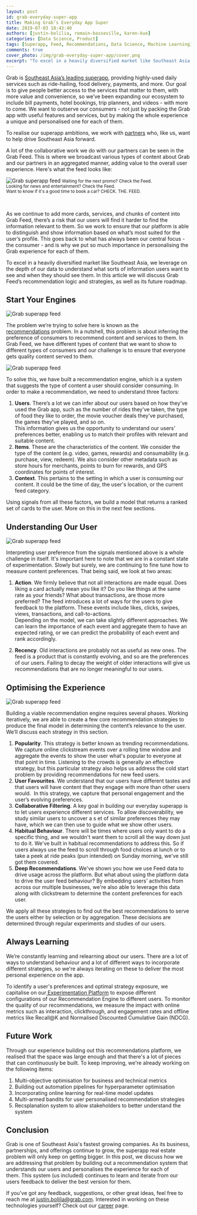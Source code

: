 ```yaml
---
layout: post
id: grab-everyday-super-app
title: Making Grab’s Everyday App Super
date: 2019-07-03 18:43:40
authors: [justin-bolilia, romain-basseville, karen-kue]
categories: [Data Science, Product]
tags: [Superapp, Feed, Recommendations, Data Science, Machine Learning]
comments: true
cover_photo: /img/grab-everyday-super-app/cover.png
excerpt: "To excel in a heavily diversified market like Southeast Asia, we leverage on the depth of our data to understand what sorts of information users want to see on our Feed and when they should see them. In this article we will discuss Grab Feed’s recommendation logic and strategies, as well as its future roadmap."
---
```


Grab is [Southeast Asia’s leading superapp](https://www.grab.com/sg/blog/welcome-to-our-everyday-super-app/), providing highly-used daily services such as ride-hailing, food delivery, payments, and more. Our goal is to give people better access to the services that matter to them, with more value and convenience, so we’ve been expanding our ecosystem to include bill payments, hotel bookings, trip planners, and videos - with more to come. We want to outserve our consumers - not just by packing the Grab app with useful features and services, but by making the whole experience a unique and personalised one for each of them.

To realise our superapp ambitions, we work with [partners](https://www.grab.com/sg/press/consumers-drivers/grab-introduces-four-new-services-in-singapore-in-its-super-app/) who, like us, want to help drive Southeast Asia forward.

A lot of the collaborative work we do with our partners can be seen in the Grab Feed. This is where we broadcast various types of content about Grab and our partners in an aggregated manner, adding value to the overall user experience. Here's what the feed looks like:

<div class="post-image-section">
  <img alt="Grab superapp feed" src="/img/grab-everyday-super-app/image2.gif">
  <small class="post-image-caption">Waiting for the next promo? Check the Feed.<br/>Looking for news and entertainment? Check the Feed.<br/>Want to know if it's a good time to book a car? CHECK. THE. FEED.</small>
</div>
<p>&nbsp;</p>

As we continue to add more cards, services, and chunks of content into Grab Feed, there’s a risk that our users will find it harder to find the information relevant to them. So we work to ensure that our platform is able to distinguish and show information based on what’s most suited for the user’s profile. This goes back to what has always been our central focus - the consumer - and is why we put so much importance in personalising the Grab experience for each of them.

To excel in a heavily diversified market like Southeast Asia, we leverage on the depth of our data to understand what sorts of information users want to see and when they should see them. In this article we will discuss Grab Feed’s recommendation logic and strategies, as well as its future roadmap.

Start Your Engines
------------------

<div class="post-image-section">
  <img alt="Grab superapp feed" src="/img/grab-everyday-super-app/image3.png">
</div>

The problem we’re trying to solve here is known as the [recommendations](https://en.wikipedia.org/wiki/Recommender_system) problem. In a nutshell, this problem is about inferring the preference of consumers to recommend content and services to them. In Grab Feed, we have different types of content that we want to show to different types of consumers and our challenge is to ensure that everyone gets quality content served to them.

<div class="post-image-section">
  <img alt="Grab superapp feed" src="/img/grab-everyday-super-app/image4.gif">
</div>

To solve this, we have built a recommendation engine, which is a system that suggests the type of content a user should consider consuming. In order to make a recommendation, we need to understand three factors:

1.  **Users**. There’s a lot we can infer about our users based on how they've used the Grab app, such as the number of rides they’ve taken, the type of food they like to order, the movie voucher deals they’ve purchased, the games they’ve played, and so on. <br />This information gives us the opportunity to understand our users’ preferences better, enabling us to match their profiles with relevant and suitable content.
2.  **Items**. These are the characteristics of the content. We consider the type of the content (e.g. video, games, rewards) and consumability (e.g. purchase, view, redeem). We also consider other metadata such as store hours for merchants, points to burn for rewards, and GPS coordinates for points of interest.
3.  **Context**. This pertains to the setting in which a user is consuming our content. It could be the time of day, the user's location, or the current feed category.

Using signals from all these factors, we build a model that returns a ranked set of cards to the user. More on this in the next few sections.


Understanding Our User
----------------------

<div class="post-image-section">
  <img alt="Grab superapp feed" src="/img/grab-everyday-super-app/image5.png">
</div>

Interpreting user preference from the signals mentioned above is a whole challenge in itself. It's important here to note that we are in a constant state of experimentation. Slowly but surely, we are continuing to fine tune how to measure content preferences. That being said, we look at two areas:

1.  **Action**. We firmly believe that not all interactions are made equal. Does liking a card actually mean you like it? Do you like things at the same rate as your friends? What about transactions, are those more preferred? The feed introduces a lot of ways for the users to give feedback to the platform. These events include likes, clicks, swipes, views, transactions, and call-to-actions. <br />Depending on the model, we can take slightly different approaches. We can learn the importance of each event and aggregate them to have an expected rating, or we can predict the probability of each event and rank accordingly.

2.  **Recency**. Old interactions are probably not as useful as new ones. The feed is a product that is constantly evolving, and so are the preferences of our users. Failing to decay the weight of older interactions will give us recommendations that are no longer meaningful to our users.

Optimising the Experience
-------------------------

<div class="post-image-section">
  <img alt="Grab superapp feed" src="/img/grab-everyday-super-app/image1.png">
</div>

Building a viable recommendation engine requires several phases. Working iteratively, we are able to create a few core recommendation strategies to produce the final model in determining the content’s relevance to the user. We’ll discuss each strategy in this section.

1.  **Popularity**. This strategy is better known as trending recommendations. We capture online clickstream events over a rolling time window and aggregate the events to show the user what's popular to everyone at that point in time. Listening to the crowds is generally an effective strategy, but this particular strategy also helps us address the cold start problem by providing recommendations for new feed users.
2.  **User Favourites**. We understand that our users have different tastes and that users will have content that they engage with more than other users would.  In this strategy, we capture that personal engagement and the user’s evolving preferences.
3.  **Collaborative Filtering**. A key goal in building our everyday superapp is to let users experience different services. To allow discoverability, we study similar users to uncover a s et of similar preferences they may have, which we can then use to guide what we show other users.
4.  **Habitual Behaviour**. There will be times where users only want to do a specific thing, and we wouldn't want them to scroll all the way down just to do it. We've built in habitual recommendations to address this. So if users always use the feed to scroll through food choices at lunch or to take a peek at ride peaks (pun intended) on Sunday morning, we've still got them covered.
5.  **Deep Recommendations**. We've shown you how we use Feed data to drive usage across the platform. But what about using the platform data to drive the user feed behaviour? By embedding users’ activities from across our multiple businesses, we're also able to leverage this data along with clickstream to determine the content preferences for each user.

We apply all these strategies to find out the best recommendations to serve the users either by selection or by aggregation. These decisions are determined through regular experiments and studies of our users.

Always Learning
---------------

We’re constantly learning and relearning about our users. There are a lot of ways to understand behaviour and a lot of different ways to incorporate different strategies, so we're always iterating on these to deliver the most personal experience on the app.

To identify a user's preferences and optimal strategy exposure, we capitalise on our[ Experimentation Platform](https://engineering.grab.com/building-grab-s-experimentation-platform) to expose different configurations of our Recommendation Engine to different users. To monitor the quality of our recommendations, we measure the impact with online metrics such as interaction, clickthrough, and engagement rates and offline metrics like Recall@K and Normalised Discounted Cumulative Gain (NDCG).

Future Work
-----------

Through our experience building out this recommendations platform, we realised that the space was large enough and that there's a lot of pieces that can continuously be built. To keep improving, we're already working on the following items:

1.  Multi-objective optimisation for business and technical metrics
2.  Building out automation pipelines for hyperparameter optimisation
3.  Incorporating online learning for real-time model updates
4.  Multi-armed bandits for user personalised recommendation strategies
5.  Recsplanation system to allow stakeholders to better understand the system

Conclusion
----------

Grab is one of Southeast Asia's fastest growing companies. As its business, partnerships, and offerings continue to grow, the superapp real estate problem will only keep on getting bigger. In this post, we discuss how we are addressing that problem by building out a recommendation system that understands our users and personalises the experience for each of them. This system (us included) continues to learn and iterate from our users feedback to deliver the best version for them.

If you've got any feedback, suggestions, or other great ideas, feel free to reach me at justin.bolilia@grab.com. Interested in working on these technologies yourself? Check out our [career](https://grab.careers/job-details/?id%3D72866c152804010108099fb6ea2fc56d) page.
